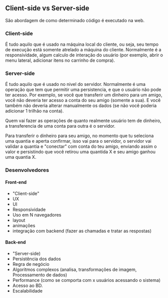 ## Client-side vs Server-side

São abordagem de como determinado código é executado na web.

### Client-side

É tudo aquilo que é usado na máquina local do cliente, ou seja, seu tempo de execução está somente atrelado a máquina do cliente.
Normalmente é a responsividade, algum calculo de interação do usuário (por exemplo, abrir o menu lateral, adicionar itens no carrinho de compra).

### Server-side

É tudo aquilo que é usado no nivel do servidor. Normalmente é uma operação que tem que permitir uma persistencia, e que o usuário não pode ter acesso. Por exemplo, se você que transferir um dinheiro para um amigo, você não deveria ter acesso a conta do seu amigo (somente a sua). E você também não deveria alterar manualmente os dados (se não você poderia adicionar 1 trilhão na conta).

Quem vai fazer as operações de quanto realmente usuário tem de dinheiro, a transferencia de uma conta para outra é o servidor.

Para transferir o dinheiro para seu amigo, no momento que tu seleciona uma quantia e aperta confirmar, isso vai para o servidor, o servidor vai validar a quantia e "conectar" com conta do teu amigo, enviando assim o valor e persistindo que você retirou uma quantida X e seu amigo ganhou uma quantia X.

### Desenvolvedores

#### Front-end

- "Client-side"
- UX
- UI
- Responsividade
- Uso em N navegadores
- layout
- animações
- integração com backend (fazer as chamadas e tratar as respostas)

#### Back-end

- "Server-side)
- Persistência dos dados
- Regra de negócio
- Algoritmos complexos (analisa, transformações de imagem, Processamento de dados)
- Performance (como se comporta com x usuários acessando o sistema)
- Acesso ao BD.
- Escalabilidade
